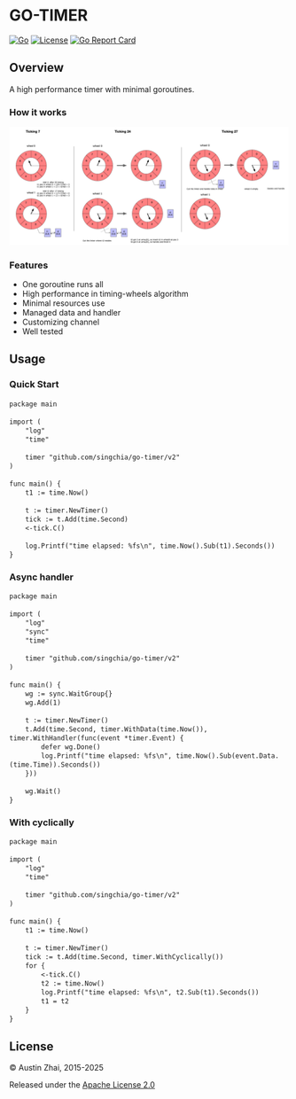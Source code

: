 # GO-TIMER

[![Go](https://github.com/singchia/go-xtables/actions/workflows/go.yml/badge.svg)](https://github.com/singchia/go-xtables/actions/workflows/go.yml)
[![License](https://img.shields.io/badge/License-Apache_2.0-blue.svg)](https://opensource.org/licenses/Apache-2.0)
[![Go Report Card](https://goreportcard.com/badge/github.com/singchia/go-timer/v2)](https://goreportcard.com/report/github.com/singchia/go-timer/v2)

## Overview

A high performance timer with minimal goroutines.

### How it works

![](docs/overview.jpg)

### Features

* One goroutine runs all
* High performance in timing-wheels algorithm
* Minimal resources use
* Managed data and handler
* Customizing channel
* Well tested

## Usage

### Quick Start

```golang
package main

import (
	"log"
	"time"

	timer "github.com/singchia/go-timer/v2"
)

func main() {
	t1 := time.Now()

	t := timer.NewTimer()
	tick := t.Add(time.Second)
	<-tick.C()

	log.Printf("time elapsed: %fs\n", time.Now().Sub(t1).Seconds())
}
```

### Async handler

```golang
package main

import (
	"log"
	"sync"
	"time"

	timer "github.com/singchia/go-timer/v2"
)

func main() {
	wg := sync.WaitGroup{}
	wg.Add(1)

	t := timer.NewTimer()
	t.Add(time.Second, timer.WithData(time.Now()), timer.WithHandler(func(event *timer.Event) {
		defer wg.Done()
		log.Printf("time elapsed: %fs\n", time.Now().Sub(event.Data.(time.Time)).Seconds())
	}))

	wg.Wait()
}
```

### With cyclically

```golang
package main

import (
	"log"
	"time"

	timer "github.com/singchia/go-timer/v2"
)

func main() {
	t1 := time.Now()

	t := timer.NewTimer()
	tick := t.Add(time.Second, timer.WithCyclically())
	for {
		<-tick.C()
		t2 := time.Now()
		log.Printf("time elapsed: %fs\n", t2.Sub(t1).Seconds())
		t1 = t2
	}
}
```

## License

© Austin Zhai, 2015-2025

Released under the [Apache License 2.0](https://github.com/singchia/go-timer/blob/master/LICENSE)